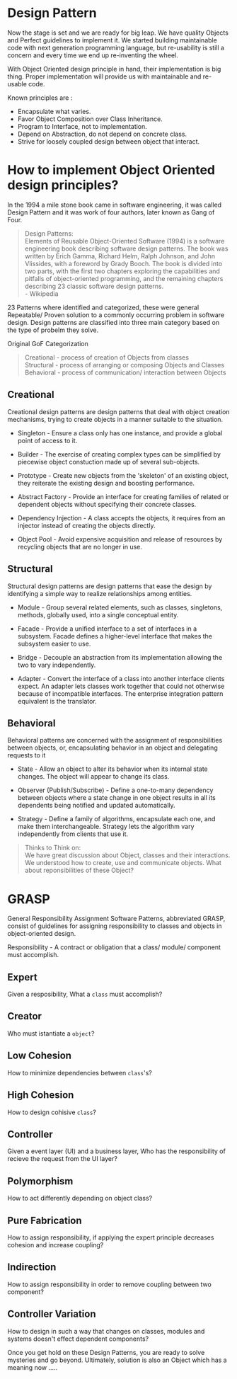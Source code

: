 # Design Pattern

Now the stage is set and we are ready for big leap. We have quality Objects and Perfect guidelines to implement it. We started building maintainable code with next generation programming language, but re-usability is still a concern and every time we end up re-inventing the wheel.

With Object Oriented design principle in hand, their implementation is big thing. Proper implementation will provide us with maintainable and re-usable code.

Known principles are :

* Encapsulate what varies.
* Favor Object Composition over Class Inheritance.
* Program to Interface, not to implementation.
* Depend on Abstraction, do not depend on concrete class.
* Strive for loosely coupled design between object that interact.

# How to implement Object Oriented design principles?

In the 1994 a mile stone book came in software engineering, it was called Design Pattern and it was work of four authors, later known as Gang of Four.

> Design Patterns: </br>
> Elements of Reusable Object-Oriented Software (1994) is a software engineering book describing software design patterns. The book was written by Erich Gamma, Richard Helm, Ralph Johnson, and John Vlissides, with a foreword by Grady Booch. The book is divided into two parts, with the first two chapters exploring the capabilities and pitfalls of object-oriented programming, and the remaining chapters describing 23 classic software design patterns. </br>
>                                                           - Wikipedia

23 Patterns where identified and categorized, these were general Repeatable/ Proven solution to a commonly occurring problem in software design. Design patterns are classified into three main category based on the type of probelm they solve.

Original GoF Categorization

>  Creational - process of creation of Objects from classes </br>
>  Structural - process of arranging or composing Objects and Classes </br>
>  Behavioral - process of communication/ interaction between Objects </br>

## Creational
Creational design patterns are design patterns that deal with object creation mechanisms, trying to create objects in a manner suitable to the situation.

* Singleton - Ensure a class only has one instance, and provide a global point of access to it.

* Builder - The exercise of creating complex types can be simplified by piecewise object constuction made up of several sub-objects.

* Prototype - Create new objects from the 'skeleton' of an existing object, they reiterate the existing design and boosting performance.

* Abstract Factory - Provide an interface for creating families of related or dependent objects without specifying their concrete classes.

* Dependency Injection - A class accepts the objects, it requires from an injector instead of creating the objects directly.

* Object Pool - Avoid expensive acquisition and release of resources by recycling objects that are no longer in use. 

## Structural
Structural design patterns are design patterns that ease the design by identifying a simple way to realize relationships among entities.

* Module - Group several related elements, such as classes, singletons, methods, globally used, into a single conceptual entity.

* Facade - Provide a unified interface to a set of interfaces in a subsystem. Facade defines a higher-level interface that makes the subsystem easier to use.

* Bridge - Decouple an abstraction from its implementation allowing the two to vary independently.

* Adapter - Convert the interface of a class into another interface clients expect. An adapter lets classes work together that could not otherwise because of incompatible interfaces. The enterprise integration pattern equivalent is the translator.

## Behavioral
Behavioral patterns are concerned with the assignment of responsibilities between objects, or, encapsulating behavior in an object and delegating requests to it

* State - Allow an object to alter its behavior when its internal state changes. The object will appear to change its class.

* Observer (Publish/Subscribe) - Define a one-to-many dependency between objects where a state change in one object results in all its dependents being notified and updated automatically.

* Strategy - Define a family of algorithms, encapsulate each one, and make them interchangeable. Strategy lets the algorithm vary independently from clients that use it.

> Thinks to Think on: </br>
> We have great discussion about Object, classes and their interactions. We understood how to create, use and communicate objects. 
> What about reponsibilities of these Object?

# GRASP
General Responsibility Assignment Software Patterns, abbreviated GRASP, consist of guidelines for assigning responsibility to classes and objects in object-oriented design. 

Responsibility - A contract or obligation that a class/ module/ component must accomplish.

## Expert 
Given a resposibility, What a `class` must accomplish?
## Creator
Who must istantiate a `object`?
## Low Cohesion
How to minimize dependencies between `class`'s?
## High Cohesion
How to design cohisive `class`?
## Controller
Given a event layer (UI) and a business layer, Who has the responsibility of recieve the request from the UI layer?
## Polymorphism
How to act differently depending on object class?
## Pure Fabrication
How to assign responsibility, if applying the expert principle decreases cohesion and increase coupling?
## Indirection
How to assign responsibility in order to remove coupling between two component?
## Controller Variation
How to design in such a way that changes on classes, modules and systems doesn't effect dependent components?


Once you get hold on these Design Patterns, you are ready to solve mysteries and go beyond. Ultimately, solution is also an Object which has a meaning now .....
